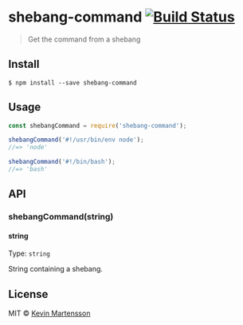 # shebang-command [![Build Status](https://travis-ci.org/kevva/shebang-command.svg?branch=master)](https://travis-ci.org/kevva/shebang-command)

> Get the command from a shebang


## Install

```
$ npm install --save shebang-command
```


## Usage

```js
const shebangCommand = require('shebang-command');

shebangCommand('#!/usr/bin/env node');
//=> 'node'

shebangCommand('#!/bin/bash');
//=> 'bash'
```


## API

### shebangCommand(string)

#### string

Type: `string`

String containing a shebang.


## License

MIT © [Kevin Martensson](http://github.com/kevva)
